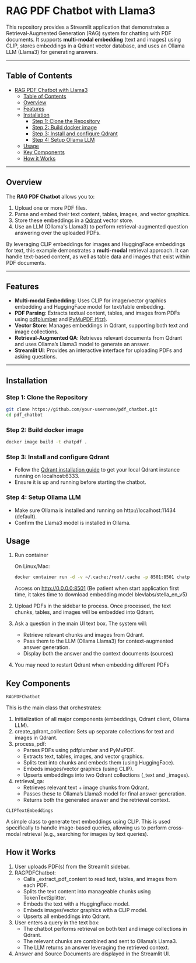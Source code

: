 # RAG PDF Chatbot with Llama3

This repository provides a Streamlit application that demonstrates a Retrieval-Augmented Generation (RAG) system for chatting with PDF documents. It supports **multi-modal embedding** (text and images) using CLIP, stores embeddings in a Qdrant vector database, and uses an Ollama LLM (Llama3) for generating answers.

---

## Table of Contents
- [RAG PDF Chatbot with Llama3](#rag-pdf-chatbot-with-llama3)
  - [Table of Contents](#table-of-contents)
  - [Overview](#overview)
  - [Features](#features)
  - [Installation](#installation)
    - [Step 1: Clone the Repository](#step-1-clone-the-repository)
    - [Step 2: Build docker image](#step-2-build-docker-image)
    - [Step 3: Install and configure Qdrant](#step-3-install-and-configure-qdrant)
    - [Step 4: Setup Ollama LLM](#step-4-setup-ollama-llm)
  - [Usage](#usage)
  - [Key Components](#key-components)
  - [How it Works](#how-it-works)

---

## Overview

The **RAG PDF Chatbot** allows you to:
1. Upload one or more PDF files.
2. Parse and embed their text content, tables, images, and vector graphics.
3. Store these embeddings in a [Qdrant](https://qdrant.tech/) vector store.
4. Use an LLM (Ollama's Llama3) to perform retrieval-augmented question answering over the uploaded PDFs.

By leveraging CLIP embeddings for images and HuggingFace embeddings for text, this example demonstrates a **multi-modal** retrieval approach. It can handle text-based content, as well as table data and images that exist within PDF documents.

---

## Features

- **Multi-modal Embedding**: Uses CLIP for image/vector graphics embedding and HuggingFace model for text/table embedding.
- **PDF Parsing**: Extracts textual content, tables, and images from PDFs using [pdfplumber](https://github.com/jsvine/pdfplumber) and [PyMuPDF (fitz)](https://pypi.org/project/PyMuPDF/).
- **Vector Store**: Manages embeddings in Qdrant, supporting both text and image collections.
- **Retrieval-Augmented QA**: Retrieves relevant documents from Qdrant and uses Ollama’s Llama3 model to generate an answer.
- **Streamlit UI**: Provides an interactive interface for uploading PDFs and asking questions.

---

## Installation

### Step 1: Clone the Repository
```bash
git clone https://github.com/your-username/pdf_chatbot.git
cd pdf_chatbot
```

### Step 2: Build docker image
```bash
docker image build -t chatpdf .
```

### Step 3: Install and configure Qdrant
- Follow the [Qdrant installation guide](https://qdrant.tech/documentation/guides/installation/) to get your local Qdrant instance running on localhost:6333.
- Ensure it is up and running before starting the chatbot.

### Step 4: Setup Ollama LLM
- Make sure Ollama is installed and running on http://localhost:11434 (default).
- Confirm the Llama3 model is installed in Ollama.

## Usage

1.  Run container

    On Linux/Mac: 
    ```bash
    docker container run -d -v ~/.cache:/root/.cache -p 8501:8501 chatpdf
    ```
    Access on http://0.0.0.0:8501
    (Be patient when start application first time, it takes time to download embedding model blevlabs/stella_en_v5)

2. Upload PDFs in the sidebar to process. Once processed, the text chunks, tables, and images will be embedded into Qdrant.
3. Ask a question in the main UI text box. The system will:
    * Retrieve relevant chunks and images from Qdrant.
    * Pass them to the LLM (Ollama Llama3) for context-augmented answer generation.
    * Display both the answer and the context documents (sources)
4. You may need to restart Qdrant when embedding different PDFs

## Key Components

`RAGPDFChatbot`

This is the main class that orchestrates:

1. Initialization of all major components (embeddings, Qdrant client, Ollama LLM).
2. create_qdrant_collection: Sets up separate collections for text and images in Qdrant.
3. process_pdf:
    * Parses PDFs using pdfplumber and PyMuPDF.
    * Extracts text, tables, images, and vector graphics.
    * Splits text into chunks and embeds them (using HuggingFace).
    * Embeds images/vector graphics (using CLIP).
    * Upserts embeddings into two Qdrant collections (_text and _images).
4. retrieval_qa:
    * Retrieves relevant text + image chunks from Qdrant.
    * Passes these to Ollama’s Llama3 model for final answer generation.
    * Returns both the generated answer and the retrieval context.

`CLIPTextEmbeddings`

A simple class to generate text embeddings using CLIP. This is used specifically to handle image-based queries, allowing us to perform cross-modal retrieval (e.g., searching for images by text queries).

## How it Works

1. User uploads PDF(s) from the Streamlit sidebar.
2. RAGPDFChatbot:
    * Calls _extract_pdf_content to read text, tables, and images from each PDF.
    * Splits the text content into manageable chunks using TokenTextSplitter.
    * Embeds the text with a HuggingFace model.
    * Embeds images/vector graphics with a CLIP model.
    * Upserts all embeddings into Qdrant.
3. User enters a query in the text box:
   * The chatbot performs retrieval on both text and image collections in Qdrant.
   * The relevant chunks are combined and sent to Ollama’s Llama3.
   * The LLM returns an answer leveraging the retrieved context.
4. Answer and Source Documents are displayed in the Streamlit UI.